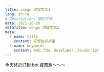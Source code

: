 ```yaml
---
title: mango 測試文章1
lang: zh-TW
# description: 關於芒果
data: 2021-10-26
metaTitle: mango 測試文章2
meta:
  - name: title
    content: 好想技術共筆
  - name: keywords
    content: web、f2e、developer、JavaScript
---
```


今天終於打到 bnt 疫苗惹～～～